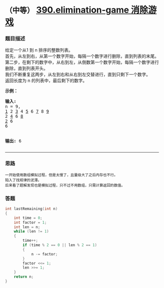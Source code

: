 # `（中等）` [390.elimination-game 消除游戏](https://leetcode-cn.com/problems/elimination-game/)

### 题目描述
<p>给定一个从1 到 n 排序的整数列表。<br>
首先，从左到右，从第一个数字开始，每隔一个数字进行删除，直到列表的末尾。<br>
第二步，在剩下的数字中，从右到左，从倒数第一个数字开始，每隔一个数字进行删除，直到列表开头。<br>
我们不断重复这两步，从左到右和从右到左交替进行，直到只剩下一个数字。<br>
返回长度为 n 的列表中，最后剩下的数字。</p>

<p><strong>示例：</strong></p>
<pre><strong>输入:</strong>
n = 9,
<u>1</u> 2 <u>3</u> 4 <u>5</u> 6 <u>7</u> 8 <u>9</u>
2 <u>4</u> 6 <u>8</u>
<u>2</u> 6
6

<strong>输出:</strong>
6</pre>

---
### 思路
```
一开始使用数组模拟过程，但是太慢了，且量级大了之后内存也不行。
陷入了找规律的泥潭。
后来看了题解发现也是模拟过程，只不过不用数组，只需计算返回的数值。
```



### 答题
``` C++
int lastRemaining(int n) 
{
	int time = 0;
	int factor = 1;
	int len = n;
	while (len != 1) 
	{
		time++;
		if (time % 2 == 0 || len % 2 == 1) 
		{
			n -= factor;
		}
		factor <<= 1;
		len >>= 1;
	}
	return n;
}
```




